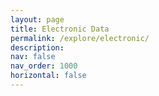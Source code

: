 ```yaml
---
layout: page
title: Electronic Data
permalink: /explore/electronic/
description: 
nav: false
nav_order: 1000
horizontal: false
---
```


<br/><br/>
